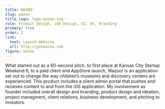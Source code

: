 ```yaml
---
title: WAZOO!
slug: wazoo
title_logo: logo-wazoo.svg
role: Product Design, iOS Design, UI, UX, Branding
primary: true
order: 2
link:
  text: Launch Website
  url: http://getwazoo.com
figure: wazoo
---
```


What started out as a 60-second pitch, to first place at Kansas City Startup Weekend 6, to a paid client and AppStore launch, Wazoo! is an application set out to change the way children’s museums and discovery centers are experienced. This product includes a client admin portal that pushes and recieves content to and from the iOS application. My involvement as founder included overall design and branding, product design and ideation, project managment, client relations, business development, and pitching to investors.